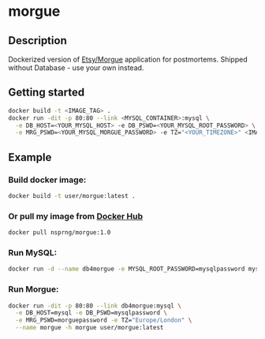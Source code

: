 # morgue

## Description
Dockerized version of [Etsy/Morgue](https://github.com/etsy/morgue) application for postmortems.
Shipped without Database - use your own instead.

## Getting started
```bash
docker build -t <IMAGE_TAG> .
docker run -dit -p 80:80 --link <MYSQL_CONTAINER>:mysql \
  -e DB_HOST=<YOUR_MYSQL_HOST> -e DB_PSWD=<YOUR_MYSQL_ROOT_PASSWORD> \
  -e MRG_PSWD=<YOUR_MYSQL_MORGUE_PASSWORD> -e TZ="<YOUR_TIMEZONE>" <IMAGE_TAG>
```
## Example
### Build docker image:
```bash
docker build -t user/morgue:latest .
```
### Or pull my image from [Docker Hub](https://cloud.docker.com/u/nsprng/repository/docker/nsprng/morgue)
```bash
docker pull nsprng/morgue:1.0
```
### Run MySQL: 
```bash
docker run -d --name db4morgue -e MYSQL_ROOT_PASSWORD=mysqlpassword mysql:5.7.25
```
### Run Morgue:
```bash
docker run -dit -p 80:80 --link db4morgue:mysql \
  -e DB_HOST=mysql -e DB_PSWD=mysqlpassword \
  -e MRG_PSWD=morguepassword -e TZ="Europe/London" \
  --name morgue -h morgue user/morgue:latest
```
